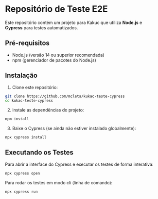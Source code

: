 # Repositório de Teste E2E

Este repositório contém um projeto para Kakuc que utiliza **Node.js** e **Cypress** para testes automatizados.

## Pré-requisitos

- Node.js (versão 14 ou superior recomendada)
- npm (gerenciador de pacotes do Node.js)

## Instalação

1. Clone este repositório:

```bash
git clone https://github.com/mcleta/kukac-teste-cypress
cd kukac-teste-cypress
```
2. Instale as dependências do projeto:

```bash
npm install
```

3. Baixe o Cypress (se ainda não estiver instalado globalmente):

```bash
npx cypress install
```

## Executando os Testes

Para abrir a interface do Cypress e executar os testes de forma interativa:

```bash
npx cypress open
```
Para rodar os testes em modo cli (linha de comando):

```bash
npx cypress run
```
